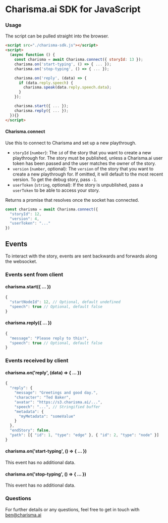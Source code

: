 # Charisma.ai SDK for JavaScript

### Usage

The script can be pulled straight into the browser.

```html
<script src="./charisma-sdk.js"></script>
<script>
  (async function () {
    const charisma = await Charisma.connect({ storyId: 13 });
    charisma.on('start-typing', () => { ... });
    charisma.on('stop-typing', () => { ... });

    charisma.on('reply', (data) => {
      if (data.reply.speech) {
        charisma.speak(data.reply.speech.data);
      }
    });

    charisma.start({ ... });
    charisma.reply({ ... });
  }){}
</script>
```

#### Charisma.connect

Use this to connect to Charisma and set up a new playthrough.

* `storyId` (`number`): The `id` of the story that you want to create a new playthrough for. The story must be published, unless a Charisma.ai user token has been passed and the user matches the owner of the story.
* `version` (`number`, optional): The `version` of the story that you want to create a new playthrough for. If omitted, it will default to the most recent version. To get the debug story, pass `-1`.
* `userToken` (`string`, optional): If the story is unpublished, pass a `userToken` to be able to access your story.

Returns a promise that resolves once the socket has connected.

```js
const charisma = await Charisma.connect({
  "storyId": 12,
  "version": 4,
  "userToken": "..."
})
```

## Events

To interact with the story, events are sent backwards and forwards along the websocket.

### Events sent from client

#### charisma.start({ ... })

```js
{
  "startNodeId": 12, // Optional, default undefined
  "speech": true // Optional, default false
}
```

#### charisma.reply({ ... })

```js
{
  "message": "Please reply to this!",
  "speech": true // Optional, default false
}
```

### Events received by client

#### charisma.on('reply', (data) => { ... })

```js
{
  "reply": {
    "message": "Greetings and good day.",
    "character": "Ted Baker",
    "avatar": "https://s3.charisma.ai/...",
    "speech": "...", // Stringified buffer
    "metadata": {
      "myMetadata": "someValue"
    }
  },
  "endStory": false,
  "path": [{ "id": 1, "type": "edge" }, { "id": 2, "type": "node" }]
}
```

#### charisma.on('start-typing', () => { ... })

This event has no additional data.

#### charisma.on('stop-typing', () => { ... })

This event has no additional data.

### Questions

For further details or any questions, feel free to get in touch with [ben@charisma.ai](mailto:ben@charisma.ai)
